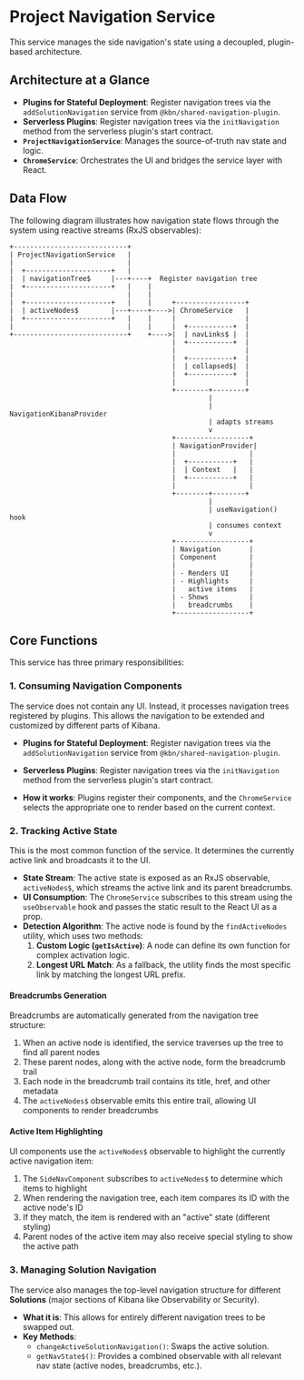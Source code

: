 # Project Navigation Service

This service manages the side navigation's state using a decoupled, plugin-based architecture.

## Architecture at a Glance

-   **Plugins for Stateful Deployment**: Register navigation trees via the `addSolutionNavigation` service from `@kbn/shared-navigation-plugin`.
-   **Serverless Plugins**: Register navigation trees via the `initNavigation` method from the serverless plugin's start contract.
-   **`ProjectNavigationService`**: Manages the source-of-truth nav state and logic.
-   **`ChromeService`**: Orchestrates the UI and bridges the service layer with React.

## Data Flow

The following diagram illustrates how navigation state flows through the system using reactive streams (RxJS observables):

```
+----------------------------+
| ProjectNavigationService   |
|                            |
|  +---------------------+   |
|  | navigationTree$     |---+----+  Register navigation tree
|  +---------------------+   |    |
|                            |    |
|  +---------------------+   |    |     +-----------------+
|  | activeNodes$        |---+----+---->| ChromeService   |
|  +---------------------+   |    |     |                 |
|                            |    |     |  +-----------+  |
+----------------------------+    +---->|  | navLinks$ |  |
                                        |  +-----------+  |
                                        |                 |
                                        |  +-----------+  |
                                        |  | collapsed$|  |
                                        |  +-----------+  |
                                        |                 |
                                        +--------+--------+
                                                 |
                                                 | NavigationKibanaProvider
                                                 | adapts streams
                                                 v
                                        +------------------+
                                        | NavigationProvider|
                                        |                  |
                                        |  +-----------+   |
                                        |  | Context   |   |
                                        |  +-----------+   |
                                        |                  |
                                        +--------+--------+
                                                 |
                                                 | useNavigation() hook
                                                 | consumes context
                                                 v
                                        +------------------+
                                        | Navigation       |
                                        | Component        |
                                        |                  |
                                        | - Renders UI     |
                                        | - Highlights     |
                                        |   active items   |
                                        | - Shows          |
                                        |   breadcrumbs    |
                                        +------------------+
```

## Core Functions

This service has three primary responsibilities:

### 1. Consuming Navigation Components

The service does not contain any UI. Instead, it processes navigation trees registered by plugins. This allows the navigation to be extended and customized by different parts of Kibana.

-   **Plugins for Stateful Deployment**: Register navigation trees via the `addSolutionNavigation` service from `@kbn/shared-navigation-plugin`.
-   **Serverless Plugins**: Register navigation trees via the `initNavigation` method from the serverless plugin's start contract.

-   **How it works**: Plugins register their components, and the `ChromeService` selects the appropriate one to render based on the current context.

### 2. Tracking Active State

This is the most common function of the service. It determines the currently active link and broadcasts it to the UI.

-   **State Stream**: The active state is exposed as an RxJS observable, `activeNodes$`, which streams the active link and its parent breadcrumbs.
-   **UI Consumption**: The `ChromeService` subscribes to this stream using the `useObservable` hook and passes the static result to the React UI as a prop.
-   **Detection Algorithm**: The active node is found by the `findActiveNodes` utility, which uses two methods:
    1.  **Custom Logic (`getIsActive`)**: A node can define its own function for complex activation logic.
    2.  **Longest URL Match**: As a fallback, the utility finds the most specific link by matching the longest URL prefix.

#### Breadcrumbs Generation

Breadcrumbs are automatically generated from the navigation tree structure:

1. When an active node is identified, the service traverses up the tree to find all parent nodes
2. These parent nodes, along with the active node, form the breadcrumb trail
3. Each node in the breadcrumb trail contains its title, href, and other metadata
4. The `activeNodes$` observable emits this entire trail, allowing UI components to render breadcrumbs

#### Active Item Highlighting

UI components use the `activeNodes$` observable to highlight the currently active navigation item:

1. The `SideNavComponent` subscribes to `activeNodes$` to determine which items to highlight
2. When rendering the navigation tree, each item compares its ID with the active node's ID
3. If they match, the item is rendered with an "active" state (different styling)
4. Parent nodes of the active item may also receive special styling to show the active path

### 3. Managing Solution Navigation

The service also manages the top-level navigation structure for different **Solutions** (major sections of Kibana like Observability or Security).

-   **What it is**: This allows for entirely different navigation trees to be swapped out.
-   **Key Methods**:
    -   `changeActiveSolutionNavigation()`: Swaps the active solution.
    -   `getNavState$()`: Provides a combined observable with all relevant nav state (active nodes, breadcrumbs, etc.).